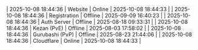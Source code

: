 | 2025-10-08 18:44:36 | Website | Online | 2025-10-08 18:44:33 |
| 2025-10-08 18:44:36 | Registration | Offline | 2025-09-09 16:40:23 |
| 2025-10-08 18:44:36 | Auth Server | Offline | 2025-08-18 09:33:31 |
| 2025-10-08 18:44:36 | Kezan (PvE) | Offline | 2025-08-03 17:58:02 |
| 2025-10-08 18:44:36 | Gurubashi (PvP) | Offline | 2025-08-23 21:44:06 |
| 2025-10-08 18:44:36 | Cloudflare | Online | 2025-10-08 18:44:33 |
